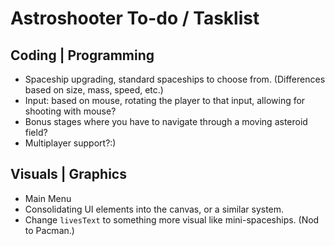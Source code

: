 # Astroshooter To-do / Tasklist

## Coding | Programming
- Spaceship upgrading, standard spaceships to choose from. (Differences based on size, mass, speed, etc.)
- Input: based on mouse, rotating the player to that input, allowing for shooting with mouse?
- Bonus stages where you have to navigate through a moving asteroid field?
- Multiplayer support?:)

## Visuals | Graphics
- Main Menu
- Consolidating UI elements into the canvas, or a similar system.
- Change `livesText` to something more visual like mini-spaceships. (Nod to Pacman.)
